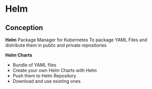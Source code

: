 # Helm

## Conception

**Helm**
Package Manager for Kubernetes
To package YAML Files and distribute them in public and private repositories

**Helm Charts**

- Bundle of YAML files
- Create your own Helm Charts with Helm
- Push them to Helm Repository
- Download and use existing ones

